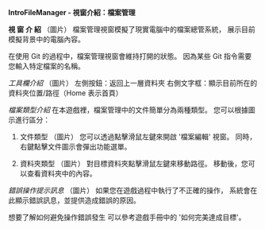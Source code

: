 **IntroFileManager - 視窗介紹：檔案管理**

**視 窗 介 紹**
（圖片）
檔案管理視窗模擬了現實電腦中的檔案總管系統，
展示目前模擬背景中的電腦內容。

在使用 Git 的過程中，檔案管理視窗會維持打開的狀態。
因為某些 Git 指令需要您輸入特定檔案的名稱。

*工具欄介紹*
（圖片）
左側按鈕：返回上一層資料夾
右側文字框：顯示目前所在的資料夾位置/路徑（Home 表示首頁）

*檔案類型介紹*
在本遊戲裡，檔案管理中的文件簡單分為兩種類型。
您可以根據圖示進行區分：

1. 文件類型
（圖片）
您可以透過點擊滑鼠左鍵來開啟 '檔案編輯' 視窗。
同時，右鍵點擊文件圖示會彈出功能選單。

1. 資料夾類型
（圖片）
對目標資料夾點擊滑鼠左鍵來移動路徑。
移動後，您可以查看資料夾中的內容。

*錯誤操作提示訊息*
（圖片）
如果您在遊戲過程中執行了不正確的操作，
系統會在此顯示錯誤訊息，並提供造成錯誤的原因。

想要了解如何避免操作錯誤發生
可以參考遊戲手冊中的 '如何完美達成目標'。
